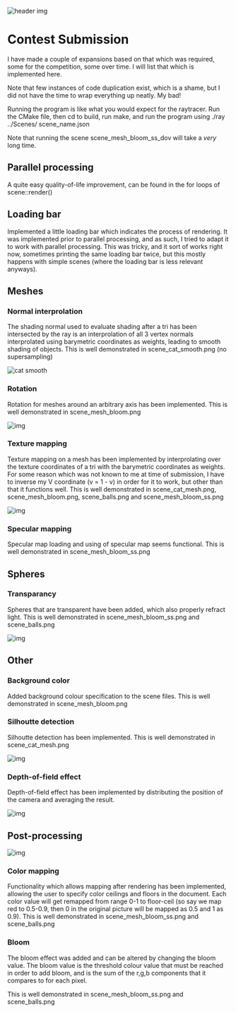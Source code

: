 ![header img](/screenshots/scene_mesh_bloom_ss.png)

<h1>Contest Submission</h1>

I have made a couple of expansions based on that which was required, some for the competition,
some over time. I will list that which is implemented here.

Note that few instances of code duplication exist, which is a shame, but I did not have the time to
wrap everything up neatly. My bad!

Running the program is like what you would expect for the raytracer. Run the
CMake file, then cd to build, run make, and run the program using ./ray ../Scenes/
scene_name.json

Note that running the scene scene_mesh_bloom_ss_dov will take a *very* long time.

<h2>Parallel processing</h2>

A quite easy quality-of-life improvement, can be found in the for loops of scene::render()

<h2>Loading bar</h2>

Implemented a little loading bar which indicates the process of rendering. It was implemented prior
to parallel processing, and as such, I tried to adapt it to work with parallel processing. This was tricky, and it sort of works right now, sometimes printing the same loading bar twice, but this mostly happens with simple scenes (where the loading bar is less relevant anyways).

<h2>Meshes</h2>

<h3>Normal interprolation</h3>

The shading normal used to evaluate shading after a tri has been intersected by the ray is
an interprolation of all 3 vertex normals interprolated using barymetric coordinates as weights,
leading to smooth shading of objects. This is well demonstrated in scene_cat_smooth.png (no supersampling)

![cat smooth](/screenshots/scene_cat_smooth.png)

<h3>Rotation</h3>

Rotation for meshes around an arbitrary axis has been implemented.
This is well demonstrated in scene_mesh_bloom.png

![img](/screenshots/scene_mesh_bloom.png)

<h3>Texture mapping</h3>

Texture mapping on a mesh has been implemented by interprolating over the texture coordinates
of a tri with the barymetric coordinates as weights. For some reason which was not known to me
at time of submission, I have to inverse my V coordinate (v = 1 - v) in order for it to work,
but other than that it functions well.
This is well demonstrated in scene_cat_mesh.png, scene_mesh_bloom.png,
scene_balls.png and scene_mesh_bloom_ss.png

![img](/screenshots/scene_mesh_bloom_ss.png)

<h3>Specular mapping</h3>

Specular map loading and using of specular map seems functional.
This is well demonstrated in scene_mesh_bloom_ss.png


<h2>Spheres</h2>

<h3>Transparancy</h3>

Spheres that are transparent have been added, which also properly refract light.
This is well demonstrated in scene_mesh_bloom_ss.png and scene_balls.png

![img](/screenshots/scene_balls.png)

<h2>Other</h2>

<h3>Background color</h3>

Added background colour specification to the scene files.
This is well demonstrated in scene_mesh_bloom.png

<h3>Silhoutte detection</h3>

Silhoutte detection has been implemented.
This is well demonstrated in scene_cat_mesh.png

![img](/screenshots/scene_cat_mesh.png)

<h3>Depth-of-field effect</h3>

Depth-of-field effect has been implemented by distributing the position of the camera and averaging the result.

![img](/screenshots/scene_mesh_bloom_ss_dov.png)


<h2>Post-processing</h2>

![img](/screenshots/scene_balls.png)

<h3>Color mapping</h3>

Functionality which allows mapping after rendering has been implemented, allowing the user to specify
color ceilings and floors in the document. Each color value will get remapped from range 0-1 to
floor-ceil (so say we map red to 0.5-0.9, then 0 in the original picture will be mapped as 0.5 and 1
as 0.9).
This is well demonstrated in scene_mesh_bloom_ss.png and scene_balls.png

<h3>Bloom</h3>

The bloom effect was added and can be altered by changing the bloom value. The bloom value is the threshold colour value that must be reached in order to add bloom, and is the sum of the r,g,b components that it compares to for each pixel.

This is well demonstrated in scene_mesh_bloom_ss.png and scene_balls.png
